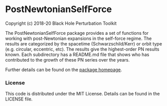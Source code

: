 # PostNewtonianSelfForce

Copyright (c) 2018-20 Black Hole Perturbation Toolkit

The PostNewtonianSelfForce package provides a set of functions for working with
post-Newtonian expansions in the self-force regime. The results are categorized
by the spacetime (Schwarzschild/Kerr) or orbit type (e.g. circular, eccentric,
etc). The results give the highest-order PN results known. Each subdirectory has
a README.md file that shows who has contributed to the growth of these PN series
over the years.

Further details can be found on the [package homepage](https://bhptoolkit.org/PostNewtonianSelfForce).

### License

This code is distributed under the MIT License. Details can
be found in the LICENSE file.
